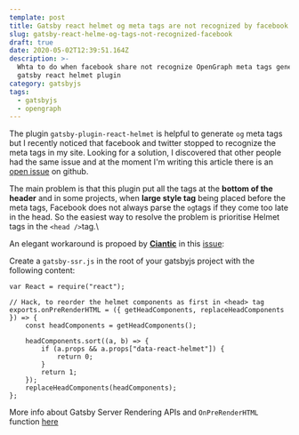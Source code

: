 ```yaml
---
template: post
title: Gatsby react helmet og meta tags are not recognized by facebook
slug: gatsby-react-helme-og-tags-not-recognized-facebook
draft: true
date: 2020-05-02T12:39:51.164Z
description: >-
  Whta to do when facebook share not recognize OpenGraph meta tags generated by
  gatsby react helmet plugin
category: gatsbyjs
tags:
  - gatsbyjs
  - opengraph
---
```

The plugin `gatsby-plugin-react-helmet` is helpful to generate `og` meta tags but I recently noticed that facebook and twitter stopped to recognize the meta tags in my site. Looking for a solution, I discovered that other people had the same issue and at the moment I'm writing this article there is an [open issue](https://github.com/gatsbyjs/gatsby/issues/22908) on github.

The main problem is that this plugin put all the tags at the **bottom of the header** and in some projects, when **large style tag** being placed before the meta tags, Facebook does not always parse the `og`tags if they come too late in the head. So the easiest way to resolve the problem is prioritise Helmet tags in the `<head />`tag.\

An elegant workaround is propoed by **[Ciantic](https://github.com/Ciantic)** in this [issue](https://github.com/gatsbyjs/gatsby/issues/22206):

Create a `gatsby-ssr.js` in the root of your gatsbyjs project with the following content:

```
var React = require("react");

// Hack, to reorder the helmet components as first in <head> tag
exports.onPreRenderHTML = ({ getHeadComponents, replaceHeadComponents }) => {
    const headComponents = getHeadComponents();

    headComponents.sort((a, b) => {
        if (a.props && a.props["data-react-helmet"]) {
            return 0;
        }
        return 1;
    });
    replaceHeadComponents(headComponents);
};
```

More info about Gatsby Server Rendering APIs and `OnPreRenderHTML `function [here](https://www.gatsbyjs.org/docs/ssr-apis/#onPreRenderHTML)